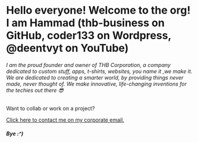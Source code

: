 <!DOCTYPE html>
<h1> Hello everyone! Welcome to the org! I am Hammad (thb-business on GitHub, coder133 on Wordpress, @deentvyt on YouTube)</h1>
<h6> I am the proud founder and owner of THB Corporation, a company dedicated to custom stuff, apps, t-shirts, websites, you name it ,we make it. We are dedicated to creating a smarter world, by providing things never made, never thought of. We make innovative, life-changing inventions for the techies out there 😎</h6>

<p> Want to collab or work on a project?</p>
<a href="mailto:thehalalbros@hotmail.com"> Click here to contact me on my corporate email. </a>

<h5> Bye :^) </h5>
